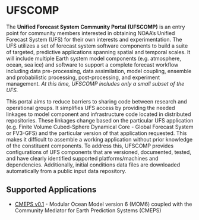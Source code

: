 # UFSCOMP

The **Unified Forecast System Community Portal (UFSCOMP)** is an entry point for community members interested in obtaining NOAA’s Unified Forecast System (UFS) for their own interests and experimentation. The UFS utilizes a set of forecast system software components to build a suite of targeted, predictive applications spanning spatial and temporal scales. It will include multiple Earth system model components (e.g. atmosphere, ocean, sea ice) and software to support a complete forecast workflow including data pre-processing, data assimilation, model coupling, ensemble and probabilistic processing, post-processing, and experiment management. *At this time, UFSCOMP includes only a small subset of the UFS.*

This portal aims to reduce barriers to sharing code between research and operational groups. It simplifies UFS access by providing the needed linkages to model component and infrastructure code located in distributed repositories. These linkages change based on the particular UFS application (e.g. Finite Volume Cubed-Sphere Dynamical Core - Global Forecast System or FV3-GFS) and the particular version of that application requested. This makes it difficult to assemble a working application without prior knowledge of the constituent components. To address this, UFSCOMP provides configurations of UFS components that are versioned, documented, tested, and have clearly identified supported platforms/machines and dependencies. Additionally, initial conditions data files are downloaded automatically from a public input data repository.

## Supported Applications

- [CMEPS v0.1](https://github.com/ESCOMP/UFSCOMP/wiki/Milestone:-CMEPS-0.1) - Modular Ocean Model version 6 (MOM6) coupled with the Community Mediator for Earth Prediction Systems (CMEPS)
